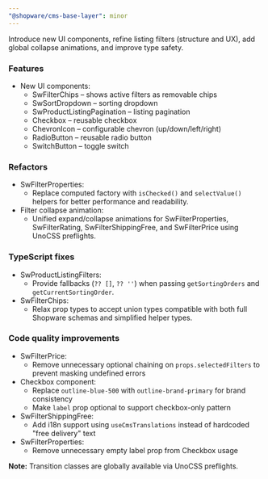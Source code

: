 ```yaml
---
"@shopware/cms-base-layer": minor
---
```


Introduce new UI components, refine listing filters (structure and UX), add global collapse animations, and improve type safety.

### Features
- New UI components:
  - SwFilterChips – shows active filters as removable chips
  - SwSortDropdown – sorting dropdown
  - SwProductListingPagination – listing pagination
  - Checkbox – reusable checkbox
  - ChevronIcon – configurable chevron (up/down/left/right)
  - RadioButton – reusable radio button
  - SwitchButton – toggle switch

### Refactors
- SwFilterProperties:
  - Replace computed factory with `isChecked()` and `selectValue()` helpers for better performance and readability.
- Filter collapse animation:
  - Unified expand/collapse animations for SwFilterProperties, SwFilterRating, SwFilterShippingFree, and SwFilterPrice using UnoCSS preflights.

### TypeScript fixes
- SwProductListingFilters:
  - Provide fallbacks (`?? []`, `?? ''`) when passing `getSortingOrders` and `getCurrentSortingOrder`.
- SwFilterChips:
  - Relax prop types to accept union types compatible with both full Shopware schemas and simplified helper types.

### Code quality improvements
- SwFilterPrice:
  - Remove unnecessary optional chaining on `props.selectedFilters` to prevent masking undefined errors
- Checkbox component:
  - Replace `outline-blue-500` with `outline-brand-primary` for brand consistency
  - Make `label` prop optional to support checkbox-only pattern
- SwFilterShippingFree:
  - Add i18n support using `useCmsTranslations` instead of hardcoded "free delivery" text
- SwFilterProperties:
  - Remove unnecessary empty label prop from Checkbox usage

**Note:** Transition classes are globally available via UnoCSS preflights.

